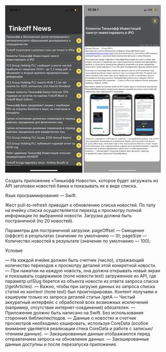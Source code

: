 
![](images/IMG_39CC4.jpeg)    ![](images/IMG_1374.PNG)  

Создать приложение «Тинькофф Новости», которое будет загружать из API заголовки новостей банка и показывать их в виде списка.

Язык программирования — Swift.

Жест pull-to-refresh приводит к обновлению списка новостей. По тапу на ячейку списка осуществляется переход к просмотру полной информации по выбранной новости. Загрузка должна быть постраничной (по 20 новостей).

Параметры для постраничной загрузки:
pageOffset — Смещение (оффсет) в результатах (значение по умолчанию — 0);
pageSize — Количество новостей в результате (значение по умолчанию — 100);

Условие

— На каждой ячейке должен быть счетчик (число), отражающий количество переходов к просмотру деталей этой конкретной новости.
— При нажатии на каждую новость, она должна открывать новый экран и показывать содержимое (поле новости text) загруженное из API, где параметр urlSlug берется из объекта новости из ответа запроса списка (/getArticles).
— Важно, чтобы при загрузке данных из запроса списка статей их контент (поле text) был проигнорирован. Контент получаем и кэшируем только из запроса деталей статьи /getA
— Чистый аккуратный интерфейс с обработкой всех возможных исключений (например, отсутствие интернет-соединения) обязателен.
— Приложение должно быть написано на Swift. Без использования сторонних библиотек/подов.
— Данные о новостях и счетчик просмотров необходимо кэшировать, используя CoreData (особое внимание уделяется реализации стека CoreData и работе с записью/чтением данных).
— Закэшированные данные отображаются перед отправлением запроса на обновление данных.
— Закэшированные данные доступны и после перезапуска приложения. 
